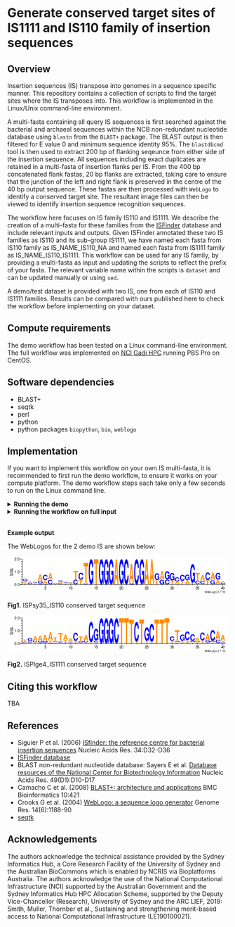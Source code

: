 # Generate conserved target sites of IS1111 and IS110 family of insertion sequences

## Overview 

Insertion sequences (IS) transpose into genomes in a sequence specific manner. This repository contains a collection of scripts to find the target sites where the IS transposes into. This workflow is implemented in the Linux/Unix command-line environment.

A multi-fasta containing all query IS sequences is first searched against the bacterial and archaeal sequences within the NCB non-redundant nucleotide database using `blastn` from the `BLAST+` package. The BLAST output is then filtered for E value 0 and minimum sequence identity 95%. The `blastdbcmd` tool is then used to extract 200 bp of flanking seqeunce from either side of the insertion sequence. All sequences including exact duplicates are retained in a multi-fasta of insertion flanks per IS. From the 400 bp concatenated flank fastas, 20 bp flanks are extracted, taking care to ensure that the junction of the left and right flank is preserved in the centre of the 40 bp output sequence. These fastas are then processed with `WebLogo` to identify a conserved target site. The resultant image files can then be viewed to identify insertion sequence recognition sequences.

The workflow here focuses on IS family IS110 and IS1111. We describe the creation of a multi-fasta for these families from the [ISFinder](https://isfinder.biotoul.fr/) database and include relevant inputs and outputs. 
Given ISFinder annotated these two IS families as IS110 and its sub-group IS1111, we have named each fasta from IS110 family as IS_NAME_IS110_NA and named each fasta from IS1111 family as IS_NAME_IS110_IS1111. 
This workflow can be used for any IS family, by providing a multi-fasta as input and updating the scripts to reflect the prefix of your fasta. The relevant variable name within the scripts is `dataset` and can be updated manually or using `sed`.  

A demo/test dataset is provided with two IS, one from each of IS110 and IS1111 families. Results can be compared with ours published here to check the workflow before implementing on your dataset. 

## Compute requirements
The demo workflow has been tested on a Linux command-line environment. The full workflow was implemented on [NCI Gadi HPC](https://nci.org.au/our-systems/hpc-systems) running PBS Pro on CentOS. 

## Software dependencies
- BLAST+
- seqtk
- perl
- python
- python packages `biopython`, `bio`, `weblogo`

## Implementation

If you want to implement this workflow on your own IS multi-fasta, it is recommended to first run the demo workflow, to ensure it works on your compute platform. The demo workflow steps each take only a few seconds to run on the Linux command line.

<details>
<summary><b>Running the demo</b></summary>

#### Step 1. Run the BLAST against mini db

Notes: this script requires `blast+` module, it includes a `module load blast+` command.  If `blast+` is already in your path, you can delete/hash out this line, or edit to suit the requirements of your environment.  

Change into the base working directory `demo`, then run:

```
bash Scripts/blast_IS.pbs test
# Running two IS test
```

Output:
```
wc -l Output/IS_2sequence_demo.bacterial_archaeal.blast.out 
# 123 Output/IS_2sequence_demo.bacterial_archaeal.blast.out
```

123 unfiltered BLAST hits. The BLAST output contains no header by default. These are added to the filtered output produced at the next step. The column details are:

| Column | Header   | Description          |
|--------|----------|----------------------|
| 1      | qseqid   | Query sequence ID    |
| 2      | qlen     | Query length         |
| 3      | length   | Alignment length     |
| 4      | qstart   | Query start          |
| 5      | qend     | Query end            |
| 6      | sseqid   | Subject sequence ID  |
| 7      | stitle   | Subject title        |
| 8      | sacc     | Subject accession    |
| 9      | slen     | Subject length       |
| 10     | sstart   | Subject start        |
| 11     | send     | Subject end          |
| 12     | pident   | % identity           |
| 13     | mismatch | Number of mismatches |
| 14     | gapopen  | Number of gap opens  |
| 15     | evalue   | E value              |
| 16     | bitscore | Bit score            |

#### Step 2. Filter the BLAST for minimum identity 95% and E value 0

```
perl Scripts/filter_blast.pl
```

Output:
```
wc -l Output/IS_2sequence_demo_Ident95_E0.bacterial_archaeal.blast.filtered 
#122 Output/IS_2sequence_demo_Ident95_E0.bacterial_archaeal.blast.filtered
```

The filtered output contains headers. 121 of 123 BLAST hits passed filtering. This is summarised in the report file:

```
cat Output/IS_2sequence_demo_Ident95_E0.bacterial_archaeal.blast.report 
# #Sequence_ID    Family  Group   Raw_hits        Passing_hits
# ISPlge4 IS110   IS1111  67      67
# ISPsy35 IS110   NA      56      54
```
2 hits from ISPsy35_IS110 failed filtering.

#### Step 3. Create flank span/range lists for batch flank extraction

```
perl Scripts/extract_flank_ranges.pl
```

Output:
```
wc -l Output/Flanking_fastas_Ident95_E0/*
# 0 Output/Flanking_fastas_Ident95_E0/failing_flank_warnings.txt
# 121 Output/Flanking_fastas_Ident95_E0/left_flank_ranges.batch.txt
# 121 Output/Flanking_fastas_Ident95_E0/right_flank_ranges.batch.txt
```

All flank sequences were valid, ie there were no hits where the IS was inserted immediately to the left or right edge of the subject, which would produce a left or right flank size of 0 bp. The minimum left or right flank size is set at 1 bp. Filtering for minimum flank size is performed at step 6. This is to enable flexibility with the length of sequences used to generate WebLogos: steps 1 through 5 need only be performed once per dataset, and steps 6-7 can be performed repeatedly using different lengths. Re-running from step 2 with different BLAST filtering parameters is also an option by editing the filter parameters and `filter_name` variable in `filter_blast.pl`. Output is not overwritten when the workflow is re-run with different parameters, as the `filter_name` at step 2 and `flank_size` at step 6 are used to create private output directories. 


#### Step 4. Extract 200 bp flanking sequence for hits in filtered BLAST output

Notes: like step 1, this script requires `blast+` module, to run the utility `blastdbcmd`. The script includes a `module load blast+` command.  If `blast+` is already in your path, you can delete/hash out this line, or edit to suit the requirements of your environment.

```
bash Scripts/extract_flanks_submit.sh test
# Running 2 IS demo: creating left flanks
# Running 2 IS demo: creating right flanks
```

Output:
```
wc -l Output/Flanking_fastas_Ident95_E0/*fasta
# 242 Output/Flanking_fastas_Ident95_E0/left_flanks.fasta
# 242 Output/Flanking_fastas_Ident95_E0/right_flanks.fasta
```

#### Step 5. Concatenate the flanks into one multi-fasta per IS
```
perl Scripts/extracted_flanks_postprocess.pl
```

Output:
```
wc -l Output/Flanking_fastas_Ident95_E0/200bp_flanks/*
# 134 Output/Flanking_fastas_Ident95_E0/200bp_flanks/ISPlge4_IS110_IS1111_200bp_flanks.fasta
# 108 Output/Flanking_fastas_Ident95_E0/200bp_flanks/ISPsy35_IS110_unknown_200bp_flanks.fasta
```

All flanking sequences are now concatenated left+right into one multi-fasta per IS. Sequences that have been reverse-complimented have 'RC' in the fasta header. 


#### Step 6. Extract smaller flanks of desired length for WebLogo generation

Provide desired flank length as first and only command line argument. Flanks failing the size filter will be printed to a list file in the output directory. 

The specified value must be an integer less than 200. Example below restricts the flanks to 20 bp each side, so the output sequences are 40 bp in length:

```
perl Scripts/extract_shorter_flanks.pl 20
# Total input sequences: 121
# Total 2 x 20 bp output flank sequences: 121
# Total failing input length filter of 40 bp: 0
# Total failing output length filter of 40 bp: 0

# Failed sequence headers are written to file ./Output/Flanking_fastas_Ident95_E0/20bp_flanks/target_length_failed.txt

# New 40 bp fastas are written to directory ./Output/Flanking_fastas_Ident95_E0/20bp_flanks
```

#### Step 7. Create WebLogo sequence conservation images

This step requires `biopython`, `bio` and `weblogo` python packages. If you do not have these installed, run:

```
module load python3
pip install biopython
pip install bio
pip install weblogo
```

Provide the directory containing the fasta you wish to create WebLogos for as a command-line argument to the script. 

Note that this script requires all input sequences per IS are of equal length. The downstream script `extract_shorter_flanks.pl` applied at step 6 ensures this. This means it will not run directly on the output of step 5, where flanks may be between 1 bp and 200 bp. To create WebLogos on 200 bp flanks, run step 6 with the command-line argument '200'.

The `filter_name` and `flank_size` component of the input directory path are used to define the output directory path to ensure unique output filepaths for re-runs with different values. 

```
module load python3
python3 Scripts/weblogo_multipng.py Output/Flanking_fastas_Ident95_E0/20bp_flanks/
# Creating WebLogos on fastas in Output/Flanking_fastas_Ident95_E0/20bp_flanks/
# Writing WebLogos to Output/WebLogos/Ident95_E0_20bp_flanks
# Processing: ISPsy35_IS110_unknown_20bp_flanks.fasta
# Processing: ISPlge4_IS110_IS1111_20bp_flanks.fasta
```

Your generated output will be in `demo/Output`. The expected output is in `demo/expected_output`. 

The WebLogos for the 2 demo IS are shown below:

![image info](demo/expected_output/WebLogos/Ident95_E0_20bp_flanks/ISPsy35_IS110_unknown_20bp_flanks.png)

**Fig1.** ISPsy35_IS110 family conserved target sequence.  

![image info](demo/expected_output/WebLogos/Ident95_E0_20bp_flanks/ISPlge4_IS110_IS1111_20bp_flanks.png)

**Fig2.** ISPlge4_IS1111 family conserved target sequence.

</details>

<details>
<summary><b>Running the workflow on full input</b></summary>

#### Preparing the multi-fasta
Required input for the workflow is a fasta containing at least one IS query seqeunce. 

We focused on IS from families IS110 and IS110-family sub-group IS1111. Since there is no URL for downloading multiple IS sequences from the [ISFinder database](https://isfinder.biotoul.fr/) (Siguier et al. 2006), we obtained IS110 and IS1111 family sequences from the 2020-Oct collection at [ISfinder-sequences]( https://github.com/thanhleviet/ISfinder-sequences) and manually added the IS sequences that were missing. 

The steps we used to do this are described below:

##### Obtain IS110 and IS1111 sequence IDs from ISFinder online database

- On the [ISFinder database](https://isfinder.biotoul.fr/) 'TOOLS' tab, select 'Search'. Under 'Family', select option 'equal_to' and enter 'IS110'. 
- Copy the table of 350 IS into a spreadsheet, and extract the first 3 columns ('Name', 'Family', 'Group'). 
- Export a tab-delimited text file `IS110_family_ID_list.txt-sorted`, sorted by IS ID, separating the IS ID, family and sub-group with underscore. For IS110 sequences not assigned to sub-group IS1111, use sub-group 'unknown'. 
- Upload `IS110_family_ID_list.txt-sorted` to working directory on Linux command-line environment.


##### Obtain IS110 and IS1111 fasta from ISfinder-seqeunces repository

- Clone the repository:

```
git clone https://github.com/thanhleviet/ISfinder-sequences.git
```

- Make a list of IS110 and IS1111 IDs included in this repository:

```
awk '$1~/^>/' ./ISfinder-sequences/IS.fna | sed 's/^>//' | grep _IS110_ | cut -d '_' -f 1 > IS110_IDs_from_github.txt
```
- Extract IS110 and IS1111 sequences to multi-fasta using `seqtk`:

```
awk '$1~/^>/' ./ISfinder-sequences/IS.fna | grep _IS110_ | sed 's/^>//' > IS110_fastaHeaders_from_github.txt
module load seqtk/1.3
seqtk subseq ./ISfinder-sequences/IS.fna IS110_fastaHeaders_from_github.txt > IS110_from_Github.fasta
```

##### Manually supplement missing sequences

- Find the sequences present on [ISFinder database](https://isfinder.biotoul.fr/) and missing from [ISfinder-sequences]( https://github.com/thanhleviet/ISfinder-sequences):

```
comm -13 IS110_IDs_from_github.txt-sorted IS110_family_ID_list.txt-sorted > IS110_missing_IDs.txt
```

- For each IS in `IS110_missing_IDs.txt`, manually obtain the fasta from [ISFinder database](https://isfinder.biotoul.fr/) and save as a multi-fasta. Ensure that the fasta headers for each sequence are compatible by changing them to the format `IS-ID_family_subgroup` eg `IS1328_IS110_IS1111` for a sequence in the IS1111 sub-group and `IS1000A_IS110_unknown` for a sequence not belonging to the IS1111 sub-group of IS110. 

- Combine the manually obtained fasta with those sequences derived from [ISfinder-sequences]( https://github.com/thanhleviet/ISfinder-sequences):

```
cat IS110_from_Github.fasta IS110_extra_from_web.fasta  > IS110_complete.fasta
```

The scripts in this workflow contain a variable `dataset` that is set by default to `IS110_complete`. This can be changed to the prefix of your input fasta as required. Ensure to delete or rename the existing `Input` and `Output` directories before executing the workflow with your own custom input fasta. 


#### Step 1. Run BLAST

Note: this workflow requires `blast+` module. The scripts at steps 1 and 4 include the command `module load blast+/2.13.0`. Please adjust this as required to reflect the setup of your compute environment. 

- Obtain bacterial and archaeal taxonimic IDs:

```
mkdir -p Input
module load blast+/2.13.0
sh get_species_taxids.sh -t 2 > Input/bacterial.taxids
sh get_species_taxids.sh -t  2157 > Input/bacterial_archaeal.taxids
cat Input/bacterial.taxids Input/archaeal.taxids > Input/bacterial_archaeal.taxids
rm Input/bacterial.taxids Input/archaeal.taxids
```

- BLAST IS sequences against non-redundant nucleotide database restricted to bacterial and archaeal taxonomic IDs

**Note on execution:** this script is written as a PBS script for submission to compute nodes on a HPC. Please adjust this as required to reflect the setup of your compute environment. 

**Note on BLAST database:** we used BLAST pre-formatted non-redundant nucleotide database version date 2024-02-19. Scripts at steps 1 and 4 contain a variable path `nt` that points to this database. Please adjust this as required to reflect your database filepath.

**Note on compute resources:** our BLAST job was exected on one 2 x 14-core Intel Xeon E5-2690v4 (Broadwell) 2.6GHz node with 256 GB RAM. Walltime used was 21.5 minutes and RAM used was 94 GB. 

```
mkdir -p PBS_logs
qsub Scripts/blast_IS.pbs
```

Output:
```
wc -l Output/IS110_complete.bacterial_archaeal.blast.out 
# 194326 Output/IS110_complete.bacterial_archaeal.blast.out
```

194,326 unfiltered BLAST hits. The BLAST output contains no header by default. These are added to the filtered output produced at the next step. The column details are:

| Column | Header   | Description          |
|--------|----------|----------------------|
| 1      | qseqid   | Query sequence ID    |
| 2      | qlen     | Query length         |
| 3      | length   | Alignment length     |
| 4      | qstart   | Query start          |
| 5      | qend     | Query end            |
| 6      | sseqid   | Subject sequence ID  |
| 7      | stitle   | Subject title        |
| 8      | sacc     | Subject accession    |
| 9      | slen     | Subject length       |
| 10     | sstart   | Subject start        |
| 11     | send     | Subject end          |
| 12     | pident   | % identity           |
| 13     | mismatch | Number of mismatches |
| 14     | gapopen  | Number of gap opens  |
| 15     | evalue   | E value              |
| 16     | bitscore | Bit score            |

#### Step 2. Filter the BLAST output

Default execution filters for a for minimum identity 95% and E value 0. To adjust this behaviour, edit `filter_blast.pl` to include your desired filter parameters. 

Editable variables are present within the script for `max_e_value`, `min_pc_ident`, `min_subject_length` and `max_subject_length`. 

Values applied for `max_e_value` and `min_pc_ident` are used to establish a variable `filter_name` which is used to name the output. 

Run the filter:

```
perl Scripts/filter_blast.pl
```

Output:
```
wc -l Output/IS110_complete_Ident95_E0.bacterial_archaeal.blast.*
# 35521 Output/IS110_complete_Ident95_E0.bacterial_archaeal.blast.filtered
# 350 Output/IS110_complete_Ident95_E0.bacterial_archaeal.blast.report
```

The filtered output contains headers. 35,520 BLAST hits passed filtering. This is summarised in the report file, which indicates the number of raw and passing hits per IS. 


#### Step 3. Create flank span/range lists for batch flank extraction

```
perl Scripts/extract_flank_ranges.pl
```

Output:
```
wc -l Output/Flanking_fastas_Ident95_E0/*
# 57 Output/Flanking_fastas_Ident95_E0/failing_flank_warnings.txt
# 35484 Output/Flanking_fastas_Ident95_E0/left_flank_ranges.batch.txt
# 35484 Output/Flanking_fastas_Ident95_E0/right_flank_ranges.batch.txt
```

The `failing_flank_warnings.txt` file contains a list of IS that were inserted immediately to the left or right edge of the subject, which would produce a left or right flank size of 0 bp. The minimum left or right flank size is set at 1 bp. Filtering for minimum flank size is performed at step 6. This is to enable flexibility with the length of sequences used to generate WebLogos: steps 1 through 5 need only be performed once per dataset, and steps 6-7 can be performed repeatedly using different lengths. Re-running from step 2 with different BLAST filtering parameters is also an option by editing the filter parameters and `filter_name` variable in `filter_blast.pl`. Output is not overwritten when the workflow is re-run with different parameters, as the `filter_name` at step 2 and `flank_size` at step 6 are used to create private output directories. 


#### Step 4. Extract 200 bp flanking sequence for hits in filtered BLAST output

Like step 1, this script requires `blast+` module, to run the utility `blastdbcmd`. The script includes a `module load blast+/2.13.0` command. Please adjust this as required to reflect the setup of your compute environment. 

**Note on execution:** this step is written as a PBS job for submission to compute nodes on a HPC. Please adjust this as required to reflect the setup of your compute environment. 

**Note on BLAST database:** we used BLAST pre-formatted non-redundant nucleotide database version date 2024-02-19. Scripts at steps 1 and 4 contain a variable path `nt` that points to this database. Please adjust this as required to reflect your database filepath.

**Note on compute resources:** our jobs were each exected on one CPU of a 2 x 24-core Intel Xeon Platinum 8268 (Cascade Lake) 2.9 GHz node with total RAM 1.5 TB, giving 32 GB RAM per CPU. Our jobs each used 10 minutes walltime and 29 GB RAM. 

Execute the 'submit' script, which will submit two PBS jobs, one each to extract the left and right flanks from the BLAST database using `blastdbcmd` utility: 

```
bash Scripts/extract_flanks_submit.sh
```

Output:
```
wc -l Output/Flanking_fastas_Ident95_E0/*fasta
# 70968 Output/Flanking_fastas_Ident95_E0/left_flanks.fasta
# 70968 Output/Flanking_fastas_Ident95_E0/right_flanks.fasta
```

These fastas contain left and right 200 bp flanking sequence for all passing BLAST hits. 

#### Step 5. Concatenate the flanks into one multi-fasta per IS

This step creates one multi-fasta per IS, containing the concatenated left and right 200 bp flanks as 400 bp sequences. Sequences that have been reverse-complimented have 'RC' in the fasta header. 


This step can be executed directly on your terminal or submitted to a cluster compute node if execution is too slow for terminal. Execution time on 1 CPU of a 2 x 24-core Intel Xeon Platinum 8274 (Cascade Lake) 3.2 GHz node was 1.7 minutes using < 1 GB RAM.

To execute directly on terminal:
```
perl Scripts/extracted_flanks_postprocess.pl
```

OR to submit to compute node: 
```
qsub Scripts/extracted_flanks_postprocess.pbs
```

Output:
```
ls -1 Output/Flanking_fastas_Ident95_E0/200bp_flanks/*200bp_flanks.fasta | wc -l
# 322
```

Note that there has been no filter for minimum number of flank sequences, ie some IS flank fasta may have only one sequence. Also note that some sequences may be less than 400 bp, as minimum flank size was 1 bp. 

#### Step 6. Extract smaller flanks of desired length for WebLogo generation

Provide desired flank length as first and only command line argument. Flanks failing the size filter will be printed to a list file in the output directory. 

The specified value must be an integer less than 200. We applied a flank size of 20 bp, so the output sequences are 40 bp in length:

```
perl Scripts/extract_shorter_flanks.pl 20
# Total input sequences: 35484
# Total 2 x 20 bp output flank sequences: 35459
# Total failing input length filter of 40 bp: 10
# Total failing output length filter of 40 bp: 15

# Failed sequence headers are written to file ./Output/Flanking_fastas_Ident95_E0/20bp_flanks/target_length_failed.txt

# New 40 bp fastas are written to directory ./Output/Flanking_fastas_Ident95_E0/20bp_flanks
```

#### Step 7. Create WebLogo sequence conservation images

This step requires `biopython`, `bio` and `weblogo` python packages. If you do not have these installed, run:

```
module load python3
pip install biopython
pip install bio
pip install weblogo
```

Provide the directory containing the fasta you wish to create WebLogos for as a command-line argument to the script. 

Note that this script requires all input sequences per IS are of equal length. The downstream script `extract_shorter_flanks.pl` applied at step 6 ensures this. This means it will not run directly on the output of step 5, where flanks may be between 1 bp and 200 bp. To create WebLogos on 200 bp flanks, run step 6 with the command-line argument '200'.

The `filter_name` and `flank_size` component of the input directory path are used to define the output directory path to ensure unique output filepaths for re-runs with different values. 

```
module load python3
python3 Scripts/weblogo_multipng.py Output/Flanking_fastas_Ident95_E0/20bp_flanks/
# Creating WebLogos on fastas in Output/Flanking_fastas_Ident95_E0/20bp_flanks/
# Writing WebLogos to Output/WebLogos/Ident95_E0_20bp_flanks
# Processing: ISSep2_IS110_unknown_20bp_flanks.fasta
# Processing: ISShdy1_IS110_IS1111_20bp_flanks.fasta
# Processing: ISMno29_IS110_unknown_20bp_flanks.fasta ...
```

The resulting image files can then be viewed to identify conserved insertion sequence target sites. 

Note that there has been no filter to avoid creating uninformative WebLogos from IS with only 1 flank fasta sequence. To avoid reviewing such images, you can create a list of IS by number of fastas used to generate the WebLogos with the following command:

```
for file in Output/Flanking_fastas_Ident95_E0/20bp_flanks/*fasta; do num=$(grep ">" $file | wc -l); id=$(basename $file); printf "$num\t$id\n"; done | sort -rnk1 > Output/Flanking_fastas_Ident95_E0/20bp_flanks/flanks_per_IS.txt
```

The output of this command will be a 2-column text file indicating the number of flank fastas per IS, sorted from highest number to lowest, eg:
```
head Output/Flanking_fastas_Ident95_E0/20bp_flanks/flanks_per_IS.txt 
# 7061    IS1663_IS110_unknown_20bp_flanks.fasta
# 1728    ISSfl4_IS110_unknown_20bp_flanks.fasta
# 1160    IS1533_IS110_IS1111_20bp_flanks.fasta
# 1144    ISKpn43_IS110_IS1111_20bp_flanks.fasta
# 1063    ISPa11_IS110_IS1111_20bp_flanks.fasta
# 1016    ISNgo2_IS110_unknown_20bp_flanks.fasta
# 920     IS621_IS110_unknown_20bp_flanks.fasta
# 899     IS4321_IS110_IS1111_20bp_flanks.fasta
# 899     IS4321L_IS110_IS1111_20bp_flanks.fasta
# 898     ISSep2_IS110_unknown_20bp_flanks.fasta
```

</details>
<br>

**Example output**

The WebLogos for the 2 demo IS are shown below:

![image info](demo/expected_output/WebLogos/Ident95_E0_20bp_flanks/ISPsy35_IS110_unknown_20bp_flanks.png)

**Fig1.** ISPsy35_IS110 conserved target sequence  

![image info](demo/expected_output/WebLogos/Ident95_E0_20bp_flanks/ISPlge4_IS110_IS1111_20bp_flanks.png)

**Fig2.** ISPlge4_IS1111 conserved target sequence


## Citing this workflow

TBA

## References
- Siguier P et al. (2006) [ISfinder: the reference centre for bacterial insertion sequences](https://pubmed.ncbi.nlm.nih.gov/16381877/) Nucleic Acids Res. 34:D32-D36
- [ISFinder database](http://www-is.biotoul.fr)
- BLAST non-redundant nucleotide database: Sayers E et al. [Database resources of the National Center for Biotechnology Information](https://pubmed.ncbi.nlm.nih.gov/33095870/) Nucleic Acids Res. 49(D1):D10-D17
- Camacho C et al. (2008) [BLAST+: architecture and applications](https://pubmed.ncbi.nlm.nih.gov/20003500/) BMC Bioinformatics 10:421
- Crooks G et al. (2004) [WebLogo: a sequence logo generator](https://pubmed.ncbi.nlm.nih.gov/15173120/) Genome Res. 14(6):1188-90
- [seqtk](https://github.com/lh3/seqtk) 



## Acknowledgements
The authors acknowledge the technical assistance provided by the Sydney Informatics Hub, a Core Research Facility of the University of Sydney and the Australian BioCommons which is enabled by NCRIS via Bioplatforms Australia. The authors acknowledge the use of the National Computational Infrastructure (NCI) supported by the Australian Government and the Sydney Informatics Hub HPC Allocation Scheme, supported by the Deputy Vice-Chancellor (Research), University of Sydney and the ARC LIEF, 2019: Smith, Muller, Thornber et al., Sustaining and strengthening merit-based access to National Computational Infrastructure (LE190100021).


